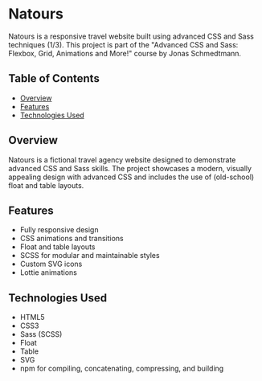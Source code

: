 # Natours

Natours is a responsive travel website built using advanced CSS and Sass techniques (1/3). This project is part of the "Advanced CSS and Sass: Flexbox, Grid, Animations and More!" course by Jonas Schmedtmann.

## Table of Contents

- [Overview](#overview)
- [Features](#features)
- [Technologies Used](#technologies-used)

## Overview

Natours is a fictional travel agency website designed to demonstrate advanced CSS and Sass skills. The project showcases a modern, visually appealing design with advanced CSS and includes the use of (old-school) float and table layouts.

## Features

- Fully responsive design
- CSS animations and transitions
- Float and table layouts
- SCSS for modular and maintainable styles
- Custom SVG icons
- Lottie animations

## Technologies Used

- HTML5
- CSS3
- Sass (SCSS)
- Float
- Table
- SVG
- npm for compiling, concatenating, compressing, and building
